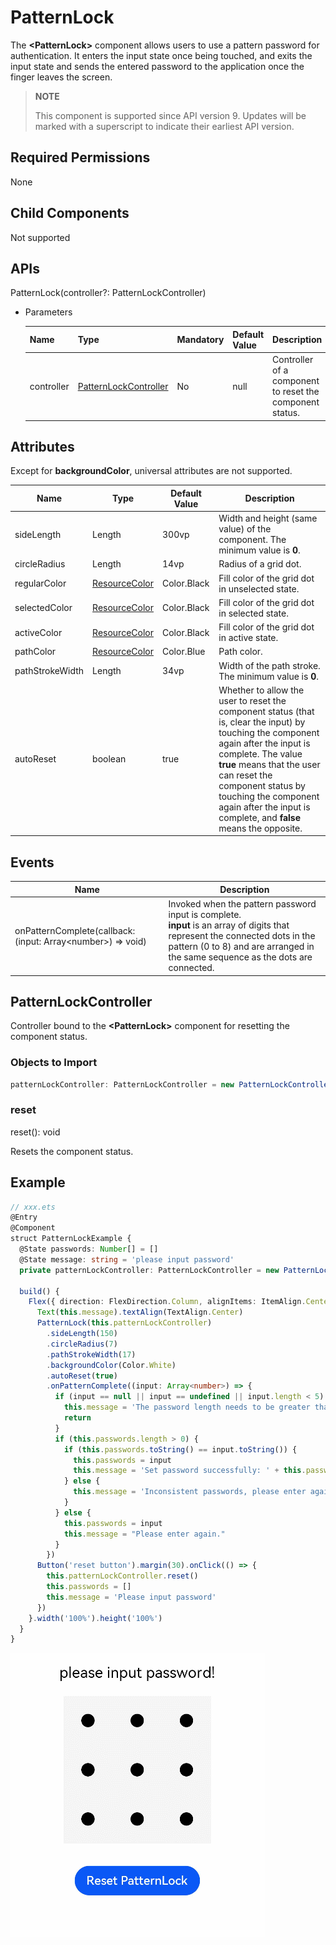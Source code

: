 # PatternLock

The **\<PatternLock>** component allows users to use a pattern password for authentication. It enters the input state once being touched, and exits the input state and sends the entered password to the application once the finger leaves the screen.

> **NOTE**
> 
> This component is supported since API version 9. Updates will be marked with a superscript to indicate their earliest API version.


## Required Permissions

None

## Child Components

Not supported

##  APIs

PatternLock(controller?: PatternLockController)

- Parameters

  | Name | Type | Mandatory | Default Value | Description |
  | ---- | ---- | ---- | ------ | ----------------------- |
  | controller | [PatternLockController](#patternlockcontroller) | No  | null | Controller of a component to reset the component status. |

## Attributes

Except for **backgroundColor**, universal attributes are not supported.

| Name | Type | Default Value | Description |
| ---- | ---- | ------------- | ----------- |
| sideLength | Length | 300vp | Width and height (same value) of the component. The minimum value is **0**. |
| circleRadius | Length | 14vp | Radius of a grid dot. |
| regularColor | [ResourceColor](../../ui/ts-types.md) | Color.Black | Fill color of the grid dot in unselected state. |
| selectedColor | [ResourceColor](../../ui/ts-types.md) | Color.Black | Fill color of the grid dot in selected state. |
| activeColor | [ResourceColor](../../ui/ts-types.md) | Color.Black | Fill color of the grid dot in active state. |
| pathColor | [ResourceColor](../../ui/ts-types.md) | Color.Blue  | Path color. |
| pathStrokeWidth | Length | 34vp | Width of the path stroke. The minimum value is **0**. |
| autoReset| boolean | true | Whether to allow the user to reset the component status (that is, clear the input) by touching the component again after the input is complete. The value **true** means that the user can reset the component status by touching the component again after the input is complete, and **false** means the opposite. |

## Events

| Name | Description |
| ---- | ----------- |
| onPatternComplete(callback: (input: Array\<number\>) => void) | Invoked when the pattern password input is complete.<br>**input** is an array of digits that represent the connected dots in the pattern (0 to 8) and are arranged in the same sequence as the dots are connected. |

## PatternLockController

Controller bound to the **\<PatternLock>** component for resetting the component status.

### Objects to Import

```typescript
patternLockController: PatternLockController = new PatternLockController()
```

### reset

reset(): void

Resets the component status.

##  Example

```ts
// xxx.ets
@Entry
@Component
struct PatternLockExample {
  @State passwords: Number[] = []
  @State message: string = 'please input password'
  private patternLockController: PatternLockController = new PatternLockController()
  
  build() {
    Flex({ direction: FlexDirection.Column, alignItems: ItemAlign.Center, justifyContent: FlexAlign.Center }) {
      Text(this.message).textAlign(TextAlign.Center)
      PatternLock(this.patternLockController)
        .sideLength(150)
        .circleRadius(7)
        .pathStrokeWidth(17)
        .backgroundColor(Color.White)
        .autoReset(true)
        .onPatternComplete((input: Array<number>) => {
          if (input == null || input == undefined || input.length < 5) {
            this.message = 'The password length needs to be greater than 5.'
            return
          }
          if (this.passwords.length > 0) {
            if (this.passwords.toString() == input.toString()) {
              this.passwords = input
              this.message = 'Set password successfully: ' + this.passwords.toString()
            } else {
              this.message = 'Inconsistent passwords, please enter again.'
            }
          } else {
            this.passwords = input
            this.message = "Please enter again."
          }
        })
      Button('reset button').margin(30).onClick(() => {
        this.patternLockController.reset()
        this.passwords = []
        this.message = 'Please input password'
      })
    }.width('100%').height('100%')
  }
}
```

![patternlock](figures/patternlock.gif)
